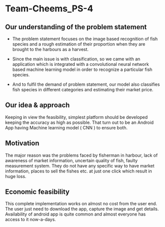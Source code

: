 # Team-Cheems_PS-4
## Our understanding of the problem statement
- The problem statement focuses on the image based recognition of fish species and a rough estimation of their proportion when they are brought to the harbours as a harvest. 

- Since the main issue is with classification, so we came with an application which is integrated with a convolutional neural network based machine learning model in order to recognize a particular fish species.

- And to fulfil the demand of problem statement, our model also classifies fish species in different categories and estimating their market price.

## Our idea & approach
Keeping in view the feasibility, simplest platform should be developed keeping the accuracy as high as possible.
That turn out to be an Android App having Machine learning model ( CNN ) to ensure both.

## Motivation 
The major reason was the problems faced by fisherman in harbour, lack of awareness of market information, uncertain quality of fish, faulty measurement system. They do not have any specific way to have market information, places to sell the fishes etc. at just one click which result in huge loss.

## Economic feasibility
This complete implementation works on almost no cost from the user end. The user just need to download the app, capture the image and get details. Availability of android app is quite common and almost everyone has access to it now-a-days. 


